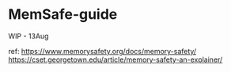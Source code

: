 # MemSafe-guide	

WIP - 13Aug

ref:
https://www.memorysafety.org/docs/memory-safety/
https://cset.georgetown.edu/article/memory-safety-an-explainer/

